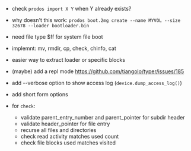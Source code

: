 - check `prodos import X Y`  when Y already exists?

- why doesn't this work: `prodos boot.2mg create --name MYVOL --size 32678 --loader bootloader.bin`

- need file type $ff for system file boot
- implemnt: mv, rmdir, cp, check, chinfo, cat
- easier way to extract loader or specific blocks
- (maybe) add a repl mode https://github.com/tiangolo/typer/issues/185
- add --verbose option to show access log (`device.dump_access_log()`)
- add short form options


- for `check`:
    - validate parent_entry_number and parent_pointer for subdir header
    - validate header_pointer for file entry
    - recurse all files and directories
    - check read activity matches used count
    - check file blocks used matches visited
